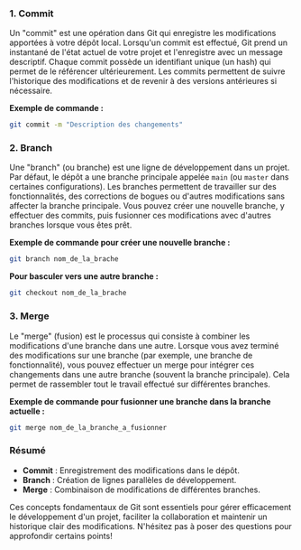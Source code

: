 ### 1. **Commit**
Un "commit" est une opération dans Git qui enregistre les modifications apportées à votre dépôt local. Lorsqu'un commit est effectué, Git prend un instantané de l'état actuel de votre projet et l'enregistre avec un message descriptif. Chaque commit possède un identifiant unique (un hash) qui permet de le référencer ultérieurement. Les commits permettent de suivre l'historique des modifications et de revenir à des versions antérieures si nécessaire.

**Exemple de commande :**
```bash
git commit -m "Description des changements"
```

### 2. **Branch**
Une "branch" (ou branche) est une ligne de développement dans un projet. Par défaut, le dépôt a une branche principale appelée `main` (ou `master` dans certaines configurations). Les branches permettent de travailler sur des fonctionnalités, des corrections de bogues ou d'autres modifications sans affecter la branche principale. Vous pouvez créer une nouvelle branche, y effectuer des commits, puis fusionner ces modifications avec d'autres branches lorsque vous êtes prêt.

**Exemple de commande pour créer une nouvelle branche :**
```bash
git branch nom_de_la_brache
```

**Pour basculer vers une autre branche :**
```bash
git checkout nom_de_la_brache
```

### 3. **Merge**
Le "merge" (fusion) est le processus qui consiste à combiner les modifications d'une branche dans une autre. Lorsque vous avez terminé des modifications sur une branche (par exemple, une branche de fonctionnalité), vous pouvez effectuer un merge pour intégrer ces changements dans une autre branche (souvent la branche principale). Cela permet de rassembler tout le travail effectué sur différentes branches.

**Exemple de commande pour fusionner une branche dans la branche actuelle :**
```bash
git merge nom_de_la_branche_a_fusionner
```

### Résumé
- **Commit** : Enregistrement des modifications dans le dépôt.
- **Branch** : Création de lignes parallèles de développement.
- **Merge** : Combinaison de modifications de différentes branches.

Ces concepts fondamentaux de Git sont essentiels pour gérer efficacement le développement d'un projet, faciliter la collaboration et maintenir un historique clair des modifications. N'hésitez pas à poser des questions pour approfondir certains points!